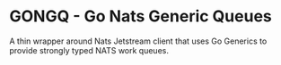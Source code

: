 # GONGQ - Go Nats Generic Queues

A thin wrapper around Nats Jetstream client that uses Go Generics to provide strongly typed NATS work queues.


